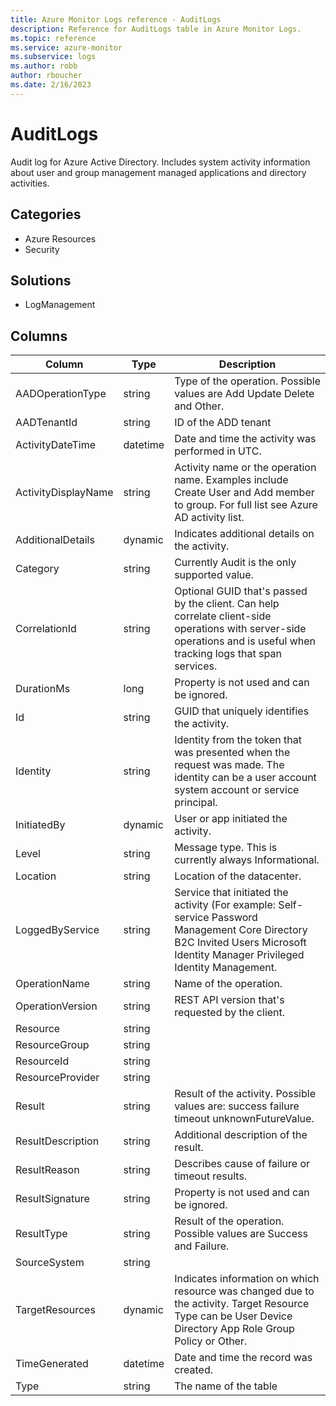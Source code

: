 ```yaml
---
title: Azure Monitor Logs reference - AuditLogs
description: Reference for AuditLogs table in Azure Monitor Logs.
ms.topic: reference
ms.service: azure-monitor
ms.subservice: logs
ms.author: robb
author: rboucher
ms.date: 2/16/2023
---
```


# AuditLogs

 Audit log for Azure Active Directory. Includes system activity information about user and group management managed applications and directory activities.

## Categories

- Azure Resources
- Security
## Solutions

- LogManagement




## Columns

| Column | Type | Description |
| --- | --- | --- |
| AADOperationType | string | Type of the operation. Possible values are Add Update Delete and Other. |
| AADTenantId | string | ID of the ADD tenant |
| ActivityDateTime | datetime | Date and time the activity was performed in UTC. |
| ActivityDisplayName | string | Activity name or the operation name. Examples include Create User and Add member to group. For full list see Azure AD activity list. |
| AdditionalDetails | dynamic | Indicates additional details on the activity. |
| Category | string | Currently Audit is the only supported value. |
| CorrelationId | string | Optional GUID that's passed by the client. Can help correlate client-side operations with server-side operations and is useful when tracking logs that span services. |
| DurationMs | long | Property is not used and can be ignored. |
| Id | string | GUID that uniquely identifies the activity. |
| Identity | string | Identity from the token that was presented when the request was made. The identity can be a user account system account or service principal. |
| InitiatedBy | dynamic | User or app initiated the activity. |
| Level | string | Message type. This is currently always Informational. |
| Location | string | Location of the datacenter. |
| LoggedByService | string | Service that initiated the activity (For example: Self-service Password Management Core Directory B2C Invited Users Microsoft Identity Manager Privileged Identity Management. |
| OperationName | string | Name of the operation. |
| OperationVersion | string | REST API version that's requested by the client. |
| Resource | string |  |
| ResourceGroup | string |  |
| ResourceId | string |  |
| ResourceProvider | string |  |
| Result | string | Result of the activity. Possible values are: success failure timeout unknownFutureValue. |
| ResultDescription | string | Additional description of the result. |
| ResultReason | string | Describes cause of failure or timeout results. |
| ResultSignature | string | Property is not used and can be ignored. |
| ResultType | string | Result of the operation. Possible values are Success and Failure. |
| SourceSystem | string |  |
| TargetResources | dynamic | Indicates information on which resource was changed due to the activity. Target Resource Type can be User Device Directory App Role Group Policy or Other. |
| TimeGenerated | datetime | Date and time the record was created. |
| Type | string | The name of the table |
